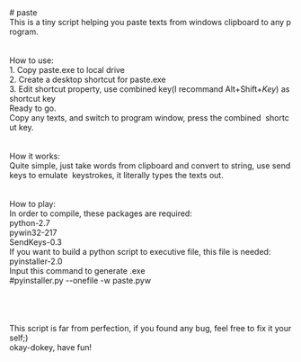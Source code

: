 <br /><br /><br /><br />#&nbsp;paste<br />This&nbsp;is&nbsp;a&nbsp;tiny&nbsp;script&nbsp;helping&nbsp;you&nbsp;paste&nbsp;texts&nbsp;from&nbsp;windows&nbsp;clipboard&nbsp;to&nbsp;any&nbsp;program.<br /><br /><br />How&nbsp;to&nbsp;use:<br />1.&nbsp;Copy&nbsp;paste.exe&nbsp;to&nbsp;local&nbsp;drive<br />2.&nbsp;Create&nbsp;a&nbsp;desktop&nbsp;shortcut&nbsp;for&nbsp;paste.exe<br />3.&nbsp;Edit&nbsp;shortcut&nbsp;property,&nbsp;use&nbsp;combined&nbsp;key(I&nbsp;recommand&nbsp;Alt+Shift+*Key*)&nbsp;as&nbsp;shortcut&nbsp;key<br />Ready&nbsp;to&nbsp;go.<br />Copy&nbsp;any&nbsp;texts,&nbsp;and&nbsp;switch&nbsp;to&nbsp;program&nbsp;window,&nbsp;press&nbsp;the&nbsp;combined&nbsp;&nbsp;shortcut&nbsp;key.<br /><br /><br />How&nbsp;it&nbsp;works:<br />Quite&nbsp;simple,&nbsp;just&nbsp;take&nbsp;words&nbsp;from&nbsp;clipboard&nbsp;and&nbsp;convert&nbsp;to&nbsp;string,&nbsp;use&nbsp;sendkeys&nbsp;to&nbsp;emulate&nbsp;&nbsp;keystrokes,&nbsp;it&nbsp;literally&nbsp;types&nbsp;the&nbsp;texts&nbsp;out.<br /><br /><br />How&nbsp;to&nbsp;play:&nbsp;<br />In&nbsp;order&nbsp;to&nbsp;compile,&nbsp;these&nbsp;packages&nbsp;are&nbsp;required:<br />python-2.7<br />pywin32-217<br />SendKeys-0.3<br />If&nbsp;you&nbsp;want&nbsp;to&nbsp;build&nbsp;a&nbsp;python&nbsp;script&nbsp;to&nbsp;executive&nbsp;file,&nbsp;this&nbsp;file&nbsp;is&nbsp;needed:<br />pyinstaller-2.0<br />Input&nbsp;this&nbsp;command&nbsp;to&nbsp;generate&nbsp;.exe<br />#pyinstaller.py&nbsp;--onefile&nbsp;-w&nbsp;paste.pyw<br /><br /><br /><br /><br />This&nbsp;script&nbsp;is&nbsp;far&nbsp;from&nbsp;perfection,&nbsp;if&nbsp;you&nbsp;found&nbsp;any&nbsp;bug,&nbsp;feel&nbsp;free&nbsp;to&nbsp;fix&nbsp;it&nbsp;yourself;)<br />okay-dokey,&nbsp;have&nbsp;fun!<br /><br />
